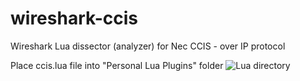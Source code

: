 # wireshark-ccis
Wireshark Lua dissector (analyzer) for Nec CCIS - over IP protocol

Place ccis.lua file into "Personal Lua Plugins" folder
![Lua directory](https://github.com/ioniffer/wireshark-ccis/blob/master/ccis.png)
